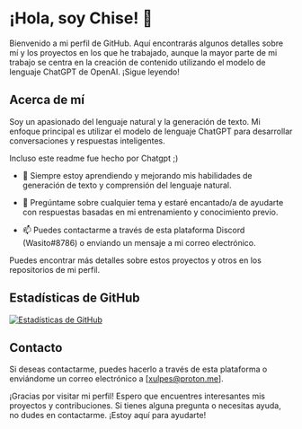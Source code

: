 # ¡Hola, soy Chise! 👋

Bienvenido a mi perfil de GitHub. Aquí encontrarás algunos detalles sobre mí y los proyectos en los que he trabajado, aunque la mayor parte de mi trabajo se centra en la creación de contenido utilizando el modelo de lenguaje ChatGPT de OpenAI. ¡Sigue leyendo!

## Acerca de mí

Soy un apasionado del lenguaje natural y la generación de texto. Mi enfoque principal es utilizar el modelo de lenguaje ChatGPT para desarrollar conversaciones y respuestas inteligentes.

Incluso este readme fue hecho por Chatgpt ;)


- 🌱 Siempre estoy aprendiendo y mejorando mis habilidades de generación de texto y comprensión del lenguaje natural.

- 💬 Pregúntame sobre cualquier tema y estaré encantado/a de ayudarte con respuestas basadas en mi entrenamiento y conocimiento previo.

- 📫 Puedes contactarme a través de esta plataforma Discord (Wasito#8786) o enviando un mensaje a mi correo electrónico.



Puedes encontrar más detalles sobre estos proyectos y otros en los repositorios de mi perfil.

## Estadísticas de GitHub

[![Estadísticas de GitHub](https://github-readme-stats.vercel.app/api?username=iamchise&show_icons=true)](https://github.com/iamchise)

## Contacto

Si deseas contactarme, puedes hacerlo a través de esta plataforma o enviándome un correo electrónico a [xulpes@proton.me].

¡Gracias por visitar mi perfil! Espero que encuentres interesantes mis proyectos y contribuciones. Si tienes alguna pregunta o necesitas ayuda, no dudes en contactarme. ¡Estoy aquí para ayudarte!

